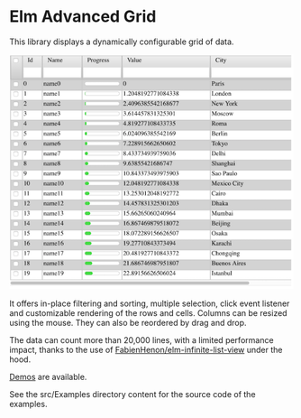 # Elm Advanced Grid

This library displays a dynamically configurable grid of data.

![](https://raw.githubusercontent.com/Orange-OpenSource/elm-advanced-grid/1.0.2/docs/screenshot.png)

It offers in-place filtering and  sorting, multiple selection, click event listener and
customizable rendering of the rows and cells.
Columns can be resized using the mouse. They can also be reordered by drag and drop. 
 
The data can count more than 20,000 lines, with a limited performance impact, thanks to the use of [FabienHenon/elm-infinite-list-view](https://package.elm-lang.org/packages/FabienHenon/elm-infinite-list-view/latest/) under the hood.

[Demos](https://orange-opensource.github.io/elm-advanced-grid/) are available.
 
See the src/Examples directory content for the source code of the examples.



 